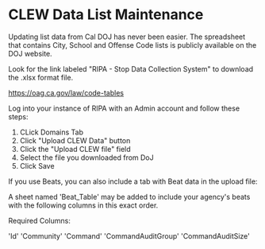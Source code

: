 # CLEW Data List Maintenance

Updating list data from Cal DOJ has never been easier. The spreadsheet that contains City, School and Offense Code lists is publicly available on the DOJ website.

Look for the link labeled "RIPA - Stop Data Collection System" to download the .xlsx format file.

https://oag.ca.gov/law/code-tables

Log into your instance of RIPA with an Admin account and follow these steps:

1. CLick Domains Tab
1. Click "Upload CLEW Data" button
1. Click the "Upload CLEW file" field
1. Select the file you downloaded from DoJ
1. Click Save

If you use Beats, you can also include a tab with Beat data in the upload file:

A sheet named 'Beat_Table' may be added to include your agency's beats with the following columns in this exact order.

Required Columns:

'Id'
'Community'
'Command'
'CommandAuditGroup'
'CommandAuditSize'

